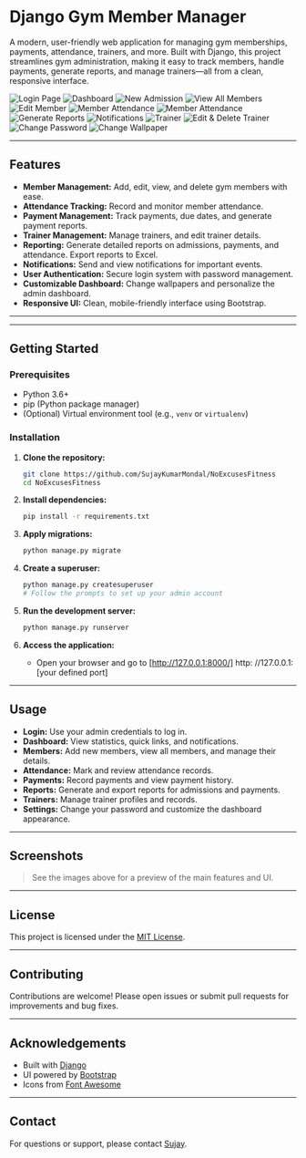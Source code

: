 # Django Gym Member Manager

A modern, user-friendly web application for managing gym memberships, payments, attendance, trainers, and more. Built with Django, this project streamlines gym administration, making it easy to track members, handle payments, generate reports, and manage trainers—all from a clean, responsive interface.

![Login Page](images/login_page.png)
![Dashboard](images/dashboard.png)
![New Admission](images/new_admission.png)
![View All Members](images/view_all_members.png)
![Edit Member](images/edit_member.png)
![Member Attendance](images/attendance.png)
![Member Attendance](images/edit_attendance.png)
![Generate Reports](images/reports.png)
![Notifications](images/notifications.png)
![Trainer](images/trainer.png)
![Edit & Delete Trainer](images/edit_trainer.png)
![Change Password](images/change_password.png)
![Change Wallpaper](images/change_wallpaper.png)

---

## Features

- **Member Management:** Add, edit, view, and delete gym members with ease.
- **Attendance Tracking:** Record and monitor member attendance.
- **Payment Management:** Track payments, due dates, and generate payment reports.
- **Trainer Management:** Manage trainers, and edit trainer details.
- **Reporting:** Generate detailed reports on admissions, payments, and attendance. Export reports to Excel.
- **Notifications:** Send and view notifications for important events.
- **User Authentication:** Secure login system with password management.
- **Customizable Dashboard:** Change wallpapers and personalize the admin dashboard.
- **Responsive UI:** Clean, mobile-friendly interface using Bootstrap.

---


---

## Getting Started

### Prerequisites

- Python 3.6+
- pip (Python package manager)
- (Optional) Virtual environment tool (e.g., `venv` or `virtualenv`)

### Installation

1. **Clone the repository:**
    ```sh
    git clone https://github.com/SujayKumarMondal/NoExcusesFitness
    cd NoExcusesFitness
    ```

2. **Install dependencies:**
    ```sh
    pip install -r requirements.txt
    ```

3. **Apply migrations:**
    ```sh
    python manage.py migrate
    ```

4. **Create a superuser:**
    ```sh
    python manage.py createsuperuser
    # Follow the prompts to set up your admin account
    ```

5. **Run the development server:**
    ```sh
    python manage.py runserver
    ```

6. **Access the application:**
    - Open your browser and go to [http://127.0.0.1:8000/] 
     http: //127.0.0.1: [your defined port]

---

## Usage

- **Login:** Use your admin credentials to log in.
- **Dashboard:** View statistics, quick links, and notifications.
- **Members:** Add new members, view all members, and manage their details.
- **Attendance:** Mark and review attendance records.
- **Payments:** Record payments and view payment history.
- **Reports:** Generate and export reports for admissions and payments.
- **Trainers:** Manage trainer profiles and records.
- **Settings:** Change your password and customize the dashboard appearance.

---

## Screenshots

> See the images above for a preview of the main features and UI.

---

## License

This project is licensed under the [MIT License](LICENSE).

---

## Contributing

Contributions are welcome! Please open issues or submit pull requests for improvements and bug fixes.

---

## Acknowledgements

- Built with [Django](https://www.djangoproject.com/)
- UI powered by [Bootstrap](https://getbootstrap.com/)
- Icons from [Font Awesome](http://fontawesome.io/)

---

## Contact

For questions or support, please contact [Sujay](mailto:hiiiamsujay12.com).